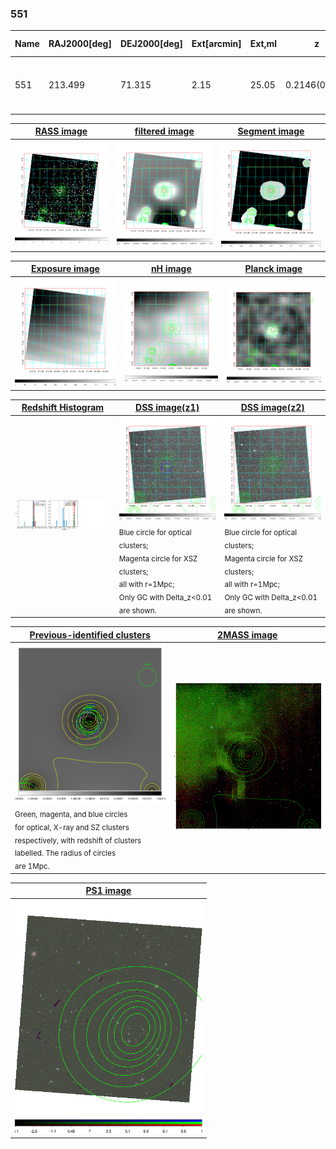 <div STYLE="page-break-after: always;"></div>

### 551

|Name|RAJ2000[deg]|DEJ2000[deg] |Ext[arcmin]| Ext,ml | z | z_src| C|GC(XSZ,Delta_z<0.01)| GC(OPT,Delta_z<0.01)|GC| R_sig[arcmin] | R500[arcmin] | R500[Mpc]| CRsig[c/s] | CR500[c/s] |L500[1E44 erg/s]|F500[1E-12 erg/s/cm^2]| M500[1E14 Msun]|Tx[keV]|Cnt_sig|Beta|Rc[arcmin]|Comment|Alias|
|---|---|---|---|---|---|------|---|--------|---------|----------|---|---|---|---|---|---|---|---|---|---|---|---|---|---|
|551| 213.499| 71.315| 2.15| 25.05| 0.2146(0.005)| z1,| G| -| -| A, MCXC, N, PSZ2, Tar, W| 7.338| 5.522| 1.155| 0.183(0.038)| 0.176(0.036)| 4.867(0.552)| 3.616(0.410)| 5.43(0.29)| 6.52(0.22)| 45.9| 0.861(-0.137+0.097)| 4.108(-0.909+0.696)| -| k247|

|[RASS image](../image/551/551_img.pdf)|[filtered image](../image/551/551_fil.pdf)|[Segment image](../image/551/551_seg.pdf)|
|-------------------|--------------------|-------------------|
| <img src="../image/551/551_img.png" width="300">  | <img src="../image/551/551_fil.png" width="300">   | <img src="../image/551/551_seg.png" width="300">  |

|[Exposure image](../image/551/551_mex.pdf)| [nH image](../image/551/551_nh.pdf)| [Planck image](../image/551/551_p.pdf)|
|-------------------|--------------------|-------------------|
|<img src="../image/551/551_mex.png" width="300">   | <img src="../image/551/551_nh.png" width="300">    | <img src="../image/551/551_p.png" width="300"> |

|[Redshift Histogram](../image/551/551_zg.pdf) | [DSS image(z1)](../image/551/551_dss_z1.pdf)      |  [DSS image(z2)](../image/551/551_dss_z2.pdf)    |
|-------------------|--------------------|-------------------|
|<img src="../image/551/551_zg.png" width="300"> |<img src="../image/551/551_dss_z1.png" width="300"> <sub><br>Blue circle for optical clusters; <br>Magenta circle for XSZ clusters; <br>all with r=1Mpc; <br>Only GC with Delta_z<0.01 are shown. </sub>| <img src="../image/551/551_dss_z2.png" width="300"><sub><br>Blue circle for optical clusters; <br>Magenta circle for XSZ clusters; <br>all with r=1Mpc; <br>Only GC with Delta_z<0.01 are shown. </sub> |

|[Previous-identified clusters](../image/551/551_gc.pdf) | [2MASS image](../image/551/551_2mass.pdf)      |
|-------------------|-------------------|
|<img src=../image/551/551_gc.png width="300"> <br><sub>Green, magenta, and blue circles <br>for optical, X-ray and SZ clusters <br>respectively, with redshift of clusters <br>labelled. The radius of circles <br>are 1Mpc.</sub>|<img src="../image/551/551_2mass.png" width="300">  |

|[PS1 image](../image/551/551_ps1.pdf)            |
|-------------------|
| <img src="../image/551/551_ps1.png" width="300">  |
